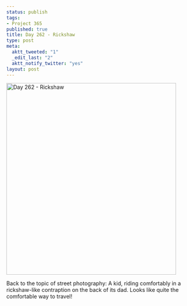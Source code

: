 ```yaml
--- 
status: publish
tags: 
- Project 365
published: true
title: Day 262 - Rickshaw
type: post
meta: 
  aktt_tweeted: "1"
  _edit_last: "2"
  aktt_notify_twitter: "yes"
layout: post
---
```

<a href="http://www.flickr.com/photos/freeed/6164602409/" title="Day 262 - Rickshaw by Fred​, on Flickr"><img src="http://farm7.static.flickr.com/6158/6164602409_fb7602c3d6.jpg" width="444" height="500" alt="Day 262 - Rickshaw"/></a>

Back to the topic of street photography: A kid, riding comfortably in a rickshaw-like contraption on the back of its dad. Looks like quite the comfortable way to travel!

